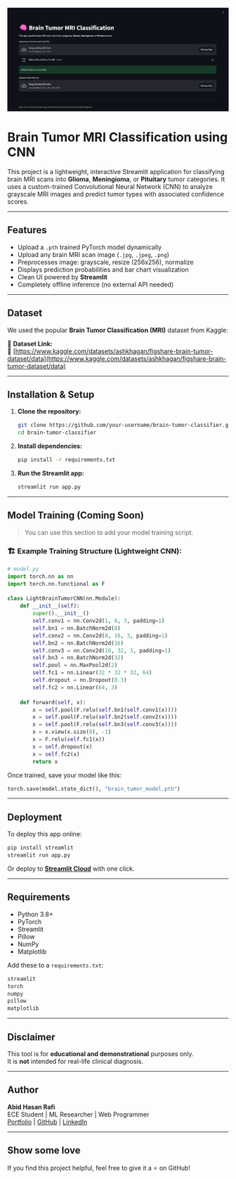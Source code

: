 ![header](https://raw.githubusercontent.com/AbidHasanRafi/brain-tumor-detection-streamlit/main/header.png) 

# Brain Tumor MRI Classification using CNN

This project is a lightweight, interactive Streamlit application for classifying brain MRI scans into **Glioma**, **Meningioma**, or **Pituitary** tumor categories. It uses a custom-trained Convolutional Neural Network (CNN) to analyze grayscale MRI images and predict tumor types with associated confidence scores.

---

## Features

- Upload a `.pth` trained PyTorch model dynamically
- Upload any brain MRI scan image (`.jpg`, `.jpeg`, `.png`)
- Preprocesses image: grayscale, resize (256x256), normalize
- Displays prediction probabilities and bar chart visualization
- Clean UI powered by **Streamlit**
- Completely offline inference (no external API needed)

---

## Dataset

We used the popular **Brain Tumor Classification (MRI)** dataset from Kaggle:

📂 **Dataset Link:**  
🔗 [https://www.kaggle.com/datasets/ashkhagan/figshare-brain-tumor-dataset/data](https://www.kaggle.com/datasets/ashkhagan/figshare-brain-tumor-dataset/data)

---

## Installation & Setup

1. **Clone the repository:**
   ```bash
   git clone https://github.com/your-username/brain-tumor-classifier.git
   cd brain-tumor-classifier
   ```

2. **Install dependencies:**
   ```bash
   pip install -r requirements.txt
   ```

3. **Run the Streamlit app:**
   ```bash
   streamlit run app.py
   ```

---

## Model Training (Coming Soon)

> You can use this section to add your model training script.

### 🏗️ Example Training Structure (Lightweight CNN):

```python
# model.py
import torch.nn as nn
import torch.nn.functional as F

class LightBrainTumorCNN(nn.Module):
    def __init__(self):
        super().__init__()
        self.conv1 = nn.Conv2d(1, 8, 3, padding=1)
        self.bn1 = nn.BatchNorm2d(8)
        self.conv2 = nn.Conv2d(8, 16, 3, padding=1)
        self.bn2 = nn.BatchNorm2d(16)
        self.conv3 = nn.Conv2d(16, 32, 3, padding=1)
        self.bn3 = nn.BatchNorm2d(32)
        self.pool = nn.MaxPool2d(2)
        self.fc1 = nn.Linear(32 * 32 * 32, 64)
        self.dropout = nn.Dropout(0.3)
        self.fc2 = nn.Linear(64, 3)

    def forward(self, x):
        x = self.pool(F.relu(self.bn1(self.conv1(x))))
        x = self.pool(F.relu(self.bn2(self.conv2(x))))
        x = self.pool(F.relu(self.bn3(self.conv3(x))))
        x = x.view(x.size(0), -1)
        x = F.relu(self.fc1(x))
        x = self.dropout(x)
        x = self.fc2(x)
        return x
```

Once trained, save your model like this:

```python
torch.save(model.state_dict(), "brain_tumor_model.pth")
```

---

## Deployment

To deploy this app online:

```bash
pip install streamlit
streamlit run app.py
```

Or deploy to **[Streamlit Cloud](https://streamlit.io/cloud)** with one click.

---

## Requirements

- Python 3.8+
- PyTorch
- Streamlit
- Pillow
- NumPy
- Matplotlib

Add these to a `requirements.txt`:

```txt
streamlit
torch
numpy
pillow
matplotlib
```

---

## Disclaimer

This tool is for **educational and demonstrational** purposes only.  
It is **not** intended for real-life clinical diagnosis.

---

## Author

**Abid Hasan Rafi**  
ECE Student | ML Researcher | Web Programmer  
[Portfolio](https://abid-hasan-rafi.web.app) | [GitHub](https://github.com/AbidHasanRafi) | [LinkedIn](https://linkedin.com/in/abidhasanrafi)

---

## Show some love

If you find this project helpful, feel free to give it a ⭐ on GitHub!